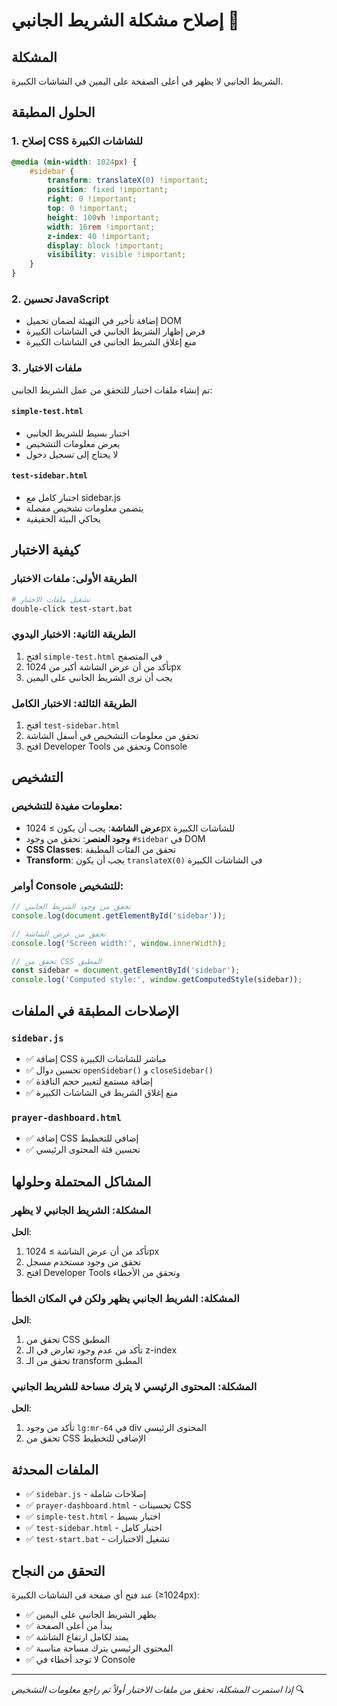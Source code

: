 # إصلاح مشكلة الشريط الجانبي 🔧

## المشكلة
الشريط الجانبي لا يظهر في أعلى الصفحة على اليمين في الشاشات الكبيرة.

## الحلول المطبقة

### 1. إصلاح CSS للشاشات الكبيرة
```css
@media (min-width: 1024px) {
    #sidebar {
        transform: translateX(0) !important;
        position: fixed !important;
        right: 0 !important;
        top: 0 !important;
        height: 100vh !important;
        width: 16rem !important;
        z-index: 40 !important;
        display: block !important;
        visibility: visible !important;
    }
}
```

### 2. تحسين JavaScript
- إضافة تأخير في التهيئة لضمان تحميل DOM
- فرض إظهار الشريط الجانبي في الشاشات الكبيرة
- منع إغلاق الشريط الجانبي في الشاشات الكبيرة

### 3. ملفات الاختبار
تم إنشاء ملفات اختبار للتحقق من عمل الشريط الجانبي:

#### `simple-test.html`
- اختبار بسيط للشريط الجانبي
- يعرض معلومات التشخيص
- لا يحتاج إلى تسجيل دخول

#### `test-sidebar.html`
- اختبار كامل مع sidebar.js
- يتضمن معلومات تشخيص مفصلة
- يحاكي البيئة الحقيقية

## كيفية الاختبار

### الطريقة الأولى: ملفات الاختبار
```bash
# تشغيل ملفات الاختبار
double-click test-start.bat
```

### الطريقة الثانية: الاختبار اليدوي
1. افتح `simple-test.html` في المتصفح
2. تأكد من أن عرض الشاشة أكبر من 1024px
3. يجب أن ترى الشريط الجانبي على اليمين

### الطريقة الثالثة: الاختبار الكامل
1. افتح `test-sidebar.html`
2. تحقق من معلومات التشخيص في أسفل الشاشة
3. افتح Developer Tools وتحقق من Console

## التشخيص

### معلومات مفيدة للتشخيص:
- **عرض الشاشة**: يجب أن يكون ≥ 1024px للشاشات الكبيرة
- **وجود العنصر**: تحقق من وجود `#sidebar` في DOM
- **CSS Classes**: تحقق من الفئات المطبقة
- **Transform**: يجب أن يكون `translateX(0)` في الشاشات الكبيرة

### أوامر Console للتشخيص:
```javascript
// تحقق من وجود الشريط الجانبي
console.log(document.getElementById('sidebar'));

// تحقق من عرض الشاشة
console.log('Screen width:', window.innerWidth);

// تحقق من CSS المطبق
const sidebar = document.getElementById('sidebar');
console.log('Computed style:', window.getComputedStyle(sidebar));
```

## الإصلاحات المطبقة في الملفات

### `sidebar.js`
- ✅ إضافة CSS مباشر للشاشات الكبيرة
- ✅ تحسين دوال `openSidebar()` و `closeSidebar()`
- ✅ إضافة مستمع لتغيير حجم النافذة
- ✅ منع إغلاق الشريط في الشاشات الكبيرة

### `prayer-dashboard.html`
- ✅ إضافة CSS إضافي للتخطيط
- ✅ تحسين فئة المحتوى الرئيسي

## المشاكل المحتملة وحلولها

### المشكلة: الشريط الجانبي لا يظهر
**الحل**: 
1. تأكد من أن عرض الشاشة ≥ 1024px
2. تحقق من وجود مستخدم مسجل
3. افتح Developer Tools وتحقق من الأخطاء

### المشكلة: الشريط الجانبي يظهر ولكن في المكان الخطأ
**الحل**:
1. تحقق من CSS المطبق
2. تأكد من عدم وجود تعارض في الـ z-index
3. تحقق من الـ transform المطبق

### المشكلة: المحتوى الرئيسي لا يترك مساحة للشريط الجانبي
**الحل**:
1. تأكد من وجود `lg:mr-64` في div المحتوى الرئيسي
2. تحقق من CSS الإضافي للتخطيط

## الملفات المحدثة
- ✅ `sidebar.js` - إصلاحات شاملة
- ✅ `prayer-dashboard.html` - تحسينات CSS
- ✅ `simple-test.html` - اختبار بسيط
- ✅ `test-sidebar.html` - اختبار كامل
- ✅ `test-start.bat` - تشغيل الاختبارات

## التحقق من النجاح
عند فتح أي صفحة في الشاشات الكبيرة (≥1024px):
- ✅ يظهر الشريط الجانبي على اليمين
- ✅ يبدأ من أعلى الصفحة
- ✅ يمتد لكامل ارتفاع الشاشة
- ✅ المحتوى الرئيسي يترك مساحة مناسبة
- ✅ لا توجد أخطاء في Console

---

*إذا استمرت المشكلة، تحقق من ملفات الاختبار أولاً ثم راجع معلومات التشخيص* 🔍
